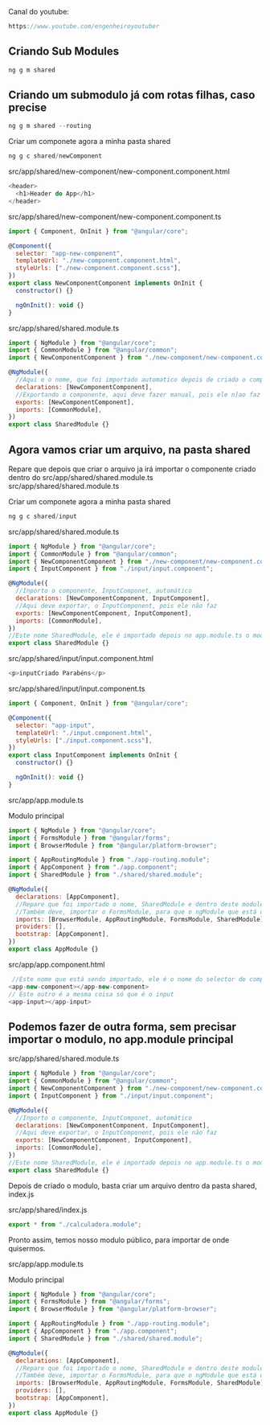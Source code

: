 Canal do youtube:

```js
https://www.youtube.com/engenheiroyoutuber
```

## Criando Sub Modules

```js
ng g m shared
```

## Criando um submodulo já com rotas filhas, caso precise

```js
ng g m shared --routing
```

Criar um componete agora a minha pasta shared

```js
ng g c shared/newComponent
```

src/app/shared/new-component/new-component.component.html

```js
<header>
  <h1>Header do App</h1>
</header>
```

src/app/shared/new-component/new-component.component.ts

```js
import { Component, OnInit } from "@angular/core";

@Component({
  selector: "app-new-component",
  templateUrl: "./new-component.component.html",
  styleUrls: ["./new-component.component.scss"],
})
export class NewComponentComponent implements OnInit {
  constructor() {}

  ngOnInit(): void {}
}
```

src/app/shared/shared.module.ts

```js
import { NgModule } from "@angular/core";
import { CommonModule } from "@angular/common";
import { NewComponentComponent } from "./new-component/new-component.component";

@NgModule({
  //Aqui e o nome, que foi importado automatico depois de criado o componente
  declarations: [NewComponentComponent],
  //Exportando o componente, aqui deve fazer manual, pois ele n]ao faz automático
  exports: [NewComponentComponent],
  imports: [CommonModule],
})
export class SharedModule {}
```

## Agora vamos criar um arquivo, na pasta shared

Repare que depois que criar o arquivo ja irá importar o componente criado dentro
do src/app/shared/shared.module.ts src/app/shared/shared.module.ts

Criar um componete agora a minha pasta shared

```js
ng g c shared/input
```

src/app/shared/shared.module.ts

```js
import { NgModule } from "@angular/core";
import { CommonModule } from "@angular/common";
import { NewComponentComponent } from "./new-component/new-component.component";
import { InputComponent } from "./input/input.component";

@NgModule({
  //Inporto o componente, InputComponet, automático
  declarations: [NewComponentComponent, InputComponent],
  //Aqui deve exportar, o InputComponent, pois ele não faz
  exports: [NewComponentComponent, InputComponent],
  imports: [CommonModule],
})
//Este nome SharedModule, ele é importado depois no app.module.ts o modulo principal
export class SharedModule {}
```

src/app/shared/input/input.component.html

```js
<p>inputCriado Parabéns</p>
```

src/app/shared/input/input.component.ts

```js
import { Component, OnInit } from "@angular/core";

@Component({
  selector: "app-input",
  templateUrl: "./input.component.html",
  styleUrls: ["./input.component.scss"],
})
export class InputComponent implements OnInit {
  constructor() {}

  ngOnInit(): void {}
}
```

src/app/app.module.ts

Modulo principal

```js
import { NgModule } from "@angular/core";
import { FormsModule } from "@angular/forms";
import { BrowserModule } from "@angular/platform-browser";

import { AppRoutingModule } from "./app-routing.module";
import { AppComponent } from "./app.component";
import { SharedModule } from "./shared/shared.module";

@NgModule({
  declarations: [AppComponent],
  //Repare que foi importado o nome, SharedModule e dentro deste module tem outros componentes criados
  //Também deve, importar o FormsModule, para que o ngModule que está dentro do shared.module.ts funcione
  imports: [BrowserModule, AppRoutingModule, FormsModule, SharedModule],
  providers: [],
  bootstrap: [AppComponent],
})
export class AppModule {}
```

src/app/app.component.html

```js
 //Este nome que está sendo importado, ele é o nome do selector do componente, no caso src/app/shared/new-component/new-component.component.ts, assim você irá ver o que foi feito dentro deste componente, no html
<app-new-component></app-new-component>
// Este outro é a mesma coisa só que é o input
<app-input></app-input>
```

## Podemos fazer de outra forma, sem precisar importar o modulo, no app.module principal

src/app/shared/shared.module.ts

```js
import { NgModule } from "@angular/core";
import { CommonModule } from "@angular/common";
import { NewComponentComponent } from "./new-component/new-component.component";
import { InputComponent } from "./input/input.component";

@NgModule({
  //Inporto o componente, InputComponet, automático
  declarations: [NewComponentComponent, InputComponent],
  //Aqui deve exportar, o InputComponent, pois ele não faz
  exports: [NewComponentComponent, InputComponent],
  imports: [CommonModule],
})
//Este nome SharedModule, ele é importado depois no app.module.ts o modulo principal
export class SharedModule {}
```

Depois de criado o modulo, basta criar um arquivo dentro da pasta shared,
index.js

src/app/shared/index.js

```js
export * from "./calculadora.module";
```

Pronto assim, temos nosso modulo público, para importar de onde quisermos.

src/app/app.module.ts

Modulo principal

```js
import { NgModule } from "@angular/core";
import { FormsModule } from "@angular/forms";
import { BrowserModule } from "@angular/platform-browser";

import { AppRoutingModule } from "./app-routing.module";
import { AppComponent } from "./app.component";
import { SharedModule } from "./shared/shared.module";

@NgModule({
  declarations: [AppComponent],
  //Repare que foi importado o nome, SharedModule e dentro deste module tem outros componentes criados
  //Também deve, importar o FormsModule, para que o ngModule que está dentro do shared.module.ts funcione
  imports: [BrowserModule, AppRoutingModule, FormsModule, SharedModule],
  providers: [],
  bootstrap: [AppComponent],
})
export class AppModule {}
```
